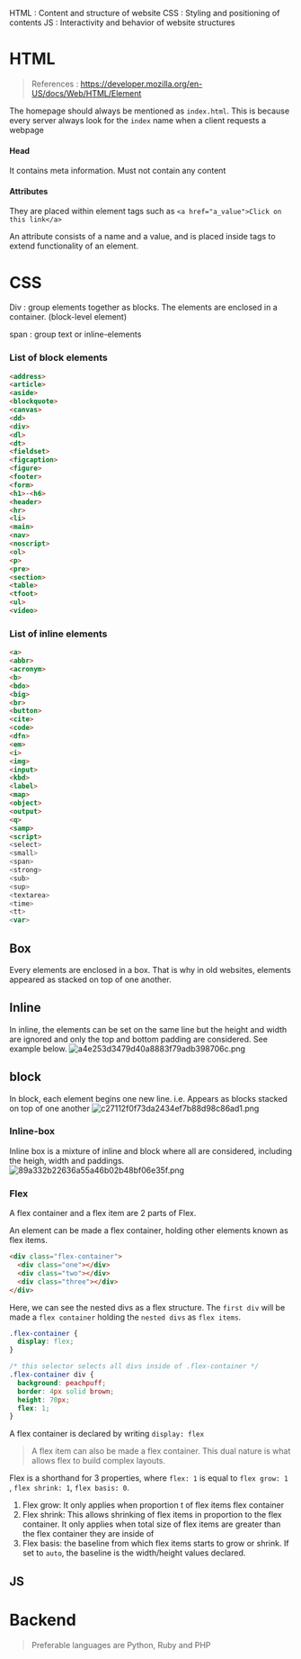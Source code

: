 HTML : Content and structure of website
CSS : Styling and positioning of contents
JS : Interactivity and behavior of website structures

# HTML

> References : https://developer.mozilla.org/en-US/docs/Web/HTML/Element

The homepage should always be mentioned as `index.html`. This is because every server always look for the `index` name when a client requests a webpage

#### Head

It contains meta information. Must not contain any content

#### Attributes

They are placed within element tags such as `<a href="a_value">Click on this link</a>`

An attribute consists of a name and a value, and is placed inside tags to extend functionality of an element.

# CSS

Div : group elements together as blocks. The elements are enclosed in a container. (block-level element)

span : group text or inline-elements 

### List of block elements
```html
<address>
<article>
<aside>
<blockquote>
<canvas>
<dd>
<div>
<dl>
<dt>
<fieldset>
<figcaption>
<figure>
<footer>
<form>
<h1>-<h6>
<header>
<hr>
<li>
<main>
<nav>
<noscript>
<ol>
<p>
<pre>
<section>
<table>
<tfoot>
<ul>
<video>
```


### List of inline elements
``` html
<a>
<abbr>
<acronym>
<b>
<bdo>
<big>
<br>
<button>
<cite>
<code>
<dfn>
<em>
<i>
<img>
<input>
<kbd>
<label>
<map>
<object>
<output>
<q>
<samp>
<script>
<select>
<small>
<span>
<strong>
<sub>
<sup>
<textarea>
<time>
<tt>
<var>
```

## Box
Every elements are enclosed in a box. That is why in old websites, elements appeared as stacked on top of one another.

## Inline
In inline, the elements can be set on the same line but the height and width are ignored and only the top and bottom padding are considered. See example below. 
![a4e253d3479d40a8883f79adb398706c.png](../_resources/a4e253d3479d40a8883f79adb398706c.png)

## block
In block, each element begins one new line. i.e. Appears as blocks stacked on top of one another
![c27112f0f73da2434ef7b88d98c86ad1.png](../_resources/c27112f0f73da2434ef7b88d98c86ad1.png)

### Inline-box
Inline box is a mixture of inline and block where all are considered, including the heigh, width and paddings. 
![89a332b22636a55a46b02b48bf06e35f.png](../_resources/89a332b22636a55a46b02b48bf06e35f.png)

### Flex
A flex container and a flex item are 2 parts of Flex.

An element can be made a flex container, holding other elements known as flex items. 

```HTML
<div class="flex-container">
  <div class="one"></div>
  <div class="two"></div>
  <div class="three"></div>
</div>
```

Here, we can see the nested divs as a flex structure. The `first div` will be made a `flex container` holding the `nested divs` as `flex items`.

```CSS
.flex-container {
  display: flex;
}

/* this selector selects all divs inside of .flex-container */
.flex-container div {
  background: peachpuff;
  border: 4px solid brown;
  height: 70px;
  flex: 1;
}
```

A flex container is declared by writing `display: flex` 

> A flex item can also be made a flex container. This dual nature is what allows flex to build complex layouts. 

Flex is a shorthand for 3 properties, where `flex: 1` is equal to `flex grow: 1` , `flex shrink: 1`, `flex basis: 0`.   
1. Flex grow:  It only applies when proportion t of flex items flex container
2. Flex shrink: This allows shrinking of flex items in proportion to the flex container. It only applies when total size of flex items are greater than the flex container they are inside of
3. Flex basis: the baseline from which flex items starts to grow or shrink.  If set to `auto`, the baseline is the width/height values declared.  
## JS 

# Backend

> Preferable languages are Python, Ruby and PHP